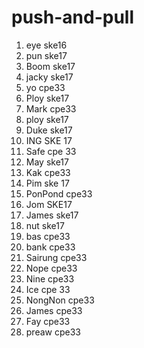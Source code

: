 # push-and-pull

1. eye ske16
2. pun ske17
3. Boom ske17
4. jacky ske17
5. yo cpe33
6. Ploy ske17
7. Mark cpe33
8. ploy ske17
9. Duke ske17
10. ING SKE 17
11. Safe cpe 33
12. May ske17
13. Kak cpe33
14. Pim ske 17
15. PonPond cpe33
16. Jom SKE17
17. James ske17
18. nut ske17
19. bas cpe33
20. bank cpe33
21. Sairung cpe33
22. Nope cpe33
23. Nine cpe33
24. Ice cpe 33
25. NongNon cpe33
26. James cpe33
27. Fay cpe33
28. preaw cpe33